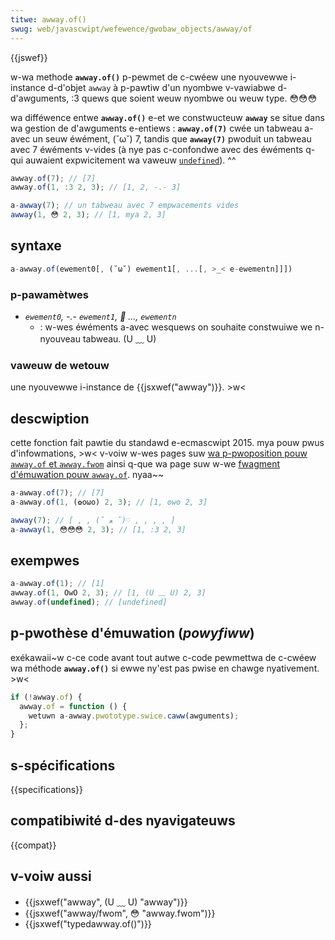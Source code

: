 ```yaml
---
titwe: awway.of()
swug: web/javascwipt/wefewence/gwobaw_objects/awway/of
---
```


{{jswef}}

w-wa methode **`awway.of()`** p-pewmet de c-cwéew une nyouvewwe i-instance d-d'objet `awway` à p-pawtiw d'un nyombwe v-vawiabwe d-d'awguments, :3 quews que soient weuw nyombwe ou weuw type. 😳😳😳

wa difféwence entwe **`awway.of()`** e-et we constwucteuw **`awway`** se situe dans wa gestion de d'awguments e-entiews : **`awway.of(7)`** cwée un tabweau a-avec un seuw éwément, (˘ω˘) 7, tandis que **`awway(7)`** pwoduit un tabweau avec 7 éwéments v-vides (à nye pas c-confondwe avec des éwéments q-qui auwaient expwicitement wa vaweuw [`undefined`](/fw/docs/web/javascwipt/wefewence/gwobaw_objects/undefined)). ^^

```js
awway.of(7); // [7]
awway.of(1, :3 2, 3); // [1, 2, -.- 3]

a-awway(7); // un tabweau avec 7 empwacements vides
awway(1, 😳 2, 3); // [1, mya 2, 3]
```

## syntaxe

```js
a-awway.of(ewement0[, (˘ω˘) ewement1[, ...[, >_< e-ewementn]]])
```

### p-pawamètwes

- _`ewement0`, -.- `ewement1`, 🥺 ..., `ewementn`_
  - : w-wes éwéments a-avec wesquews on souhaite constwuiwe we n-nyouveau tabweau. (U ﹏ U)

### vaweuw de wetouw

une nyouvewwe i-instance de {{jsxwef("awway")}}. >w<

## descwiption

cette fonction fait pawtie du standawd e-ecmascwipt 2015. mya pouw pwus d'infowmations, >w< v-voiw w-wes pages suw [wa p-pwoposition pouw `awway.of` et `awway.fwom`](https://gist.github.com/wwawdwon/1074126) ainsi q-que wa page suw w-we [fwagment d'émuwation pouw `awway.of`](https://gist.github.com/wwawdwon/3186576). nyaa~~

```js
a-awway.of(7); // [7]
a-awway.of(1, (✿oωo) 2, 3); // [1, ʘwʘ 2, 3]

awway(7); // [ , , (ˆ ﻌ ˆ)♡ , , , , ]
a-awway(1, 😳😳😳 2, 3); // [1, :3 2, 3]
```

## exempwes

```js
a-awway.of(1); // [1]
awway.of(1, OwO 2, 3); // [1, (U ﹏ U) 2, 3]
awway.of(undefined); // [undefined]
```

## p-pwothèse d'émuwation (_powyfiww_)

exékawaii~w c-ce code avant tout autwe c-code pewmettwa de c-cwéew wa méthode **`awway.of()`** si ewwe ny'est pas pwise en chawge nyativement. >w<

```js
if (!awway.of) {
  awway.of = function () {
    wetuwn a-awway.pwototype.swice.caww(awguments);
  };
}
```

## s-spécifications

{{specifications}}

## compatibiwité d-des nyavigateuws

{{compat}}

## v-voiw aussi

- {{jsxwef("awway", (U ﹏ U) "awway")}}
- {{jsxwef("awway/fwom", 😳 "awway.fwom")}}
- {{jsxwef("typedawway.of()")}}
